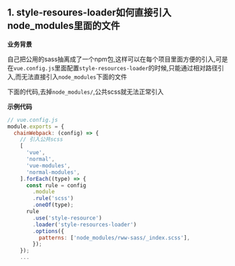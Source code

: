 ## 1. style-resoures-loader如何直接引入node_modules里面的文件

**业务背景**

自己把公用的sass抽离成了一个npm包,这样可以在每个项目里面方便的引入,可是在`vue.config.js`里面配置`style-resources-loader`的时候,只能通过相对路径引入,而无法直接引入`node_modules`下面的文件

下面的代码,去掉`node_modules/`,公共scss就无法正常引入

**示例代码**

```javascript
// vue.config.js
module.exports = {
  chainWebpack: (config) => {
    // 引入公共scss
    [
      'vue',
      'normal',
      'vue-modules',
      'normal-modules',
    ].forEach((type) => {
      const rule = config
        .module
        .rule('scss')
        .oneOf(type);
      rule
        .use('style-resource')
        .loader('style-resources-loader')
        .options({
          patterns: ['node_modules/rww-sass/_index.scss'],
        });
    });
    ...
```
